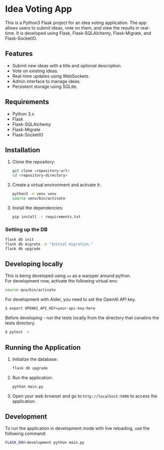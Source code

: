 # Idea Voting App

This is a Python3 Flask project for an idea voting application. The app allows users to submit ideas, vote on them, and view the results in real-time. It is developed using Flask, Flask-SQLAlchemy, Flask-Migrate, and Flask-SocketIO.

## Features

- Submit new ideas with a title and optional description.
- Vote on existing ideas.
- Real-time updates using WebSockets.
- Admin interface to manage ideas.
- Persistent storage using SQLite.

## Requirements

- Python 3.x
- Flask
- Flask-SQLAlchemy
- Flask-Migrate
- Flask-SocketIO



## Installation

1. Clone the repository:
   ```bash
   git clone <repository-url>
   cd <repository-directory>
   ```

2. Create a virtual environment and activate it:
   ```bash
   python3 -m venv venv
   source venv/bin/activate
   ```

3. Install the dependencies:
   ```bash
   pip install -r requirements.txt
   ```

### Setting up the DB 

```bash
flask db init
flask db migrate -m "Initial migration."
flask db upgrade 
```

## Developing locally

This is being developed using `uv` as a warpper around python.  
For development now, activate the following virtual env:
```bash
source qva/bin/activate
```

For development with Aider, you need to set the OpenAI API key.
```bash
$ export OPENAI_API_KEY=your-api-key-here
```

Before developing - run the tests locally from the directory that conatins the tests directory.

```bash
$ pytest -s 
```


## Running the Application

1. Initialize the database:
   ```bash
   flask db upgrade
   ```

2. Run the application:
   ```bash
   python main.py
   ```

3. Open your web browser and go to `http://localhost:5000` to access the application.

## Development

To run the application in development mode with live reloading, use the following command:
```bash
FLASK_ENV=development python main.py
```


